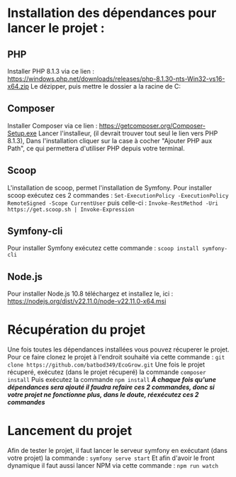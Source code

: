 # Installation des dépendances pour lancer le projet : 
## PHP
  Installer PHP 8.1.3 via ce lien : https://windows.php.net/downloads/releases/php-8.1.30-nts-Win32-vs16-x64.zip
  Le dézipper, puis mettre le dossier a la racine de C:
## Composer
  Installer Composer via ce lien : https://getcomposer.org/Composer-Setup.exe
  Lancer l'installeur, (il devrait trouver tout seul le lien vers PHP 8.1.3),
  Dans l'installation cliquer sur la case à cocher "Ajouter PHP aux Path", ce qui permettera d'utiliser PHP depuis votre terminal.
## Scoop
  L'installation de scoop, permet l'installation de Symfony.
  Pour installer scoop exécutez ces 2 commandes : `Set-ExecutionPolicy -ExecutionPolicy RemoteSigned -Scope CurrentUser` puis celle-ci : `Invoke-RestMethod -Uri https://get.scoop.sh | Invoke-Expression`
## Symfony-cli
  Pour installer Symfony exécutez cette commande : `scoop install symfony-cli`
## Node.js
  Pour installer Node.js 10.8 téléchargez et installez le, ici : https://nodejs.org/dist/v22.11.0/node-v22.11.0-x64.msi

# Récupération du projet
  Une fois toutes les dépendances installées vous pouvez récuperer le projet.
  Pour ce faire clonez le projet à l'endroit souhaité via cette commande : `git clone https://github.com/batbod349/EcoGrow.git`
  Une fois le projet récuperé, exécutez (dans le projet récuperé) la commande `composer install`
  Puis exécutez la commande `npm install`
**_À chaque fois qu'une dépendances sera ajouté il faudra refaire ces 2 commandes, donc si votre projet ne fonctionne plus, dans le doute, réexécutez ces 2 commandes_**

# Lancement du projet 
  Afin de tester le projet, il faut lancer le serveur symfony en exécutant (dans votre projet) la commande : `symfony serve start`
  Et afin d'avoir le front dynamique il faut aussi lancer NPM via cette commande : `npm run watch`
  
